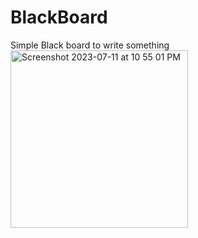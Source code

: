 # BlackBoard
Simple Black board to write something
<img width="284" alt="Screenshot 2023-07-11 at 10 55 01 PM" src="https://github.com/khushpanchal/BlackBoard/assets/45419595/c066b984-ffbe-46d1-866d-67acabf61125">
